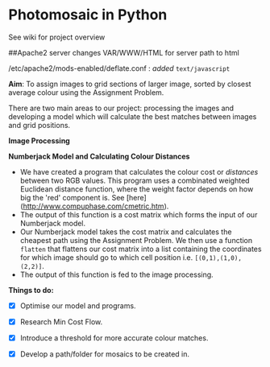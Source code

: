 # Photomosaic in Python

See wiki for project overview

##Apache2 server changes
VAR/WWW/HTML for server path to html

/etc/apache2/mods-enabled/deflate.conf : *added* `text/javascript`

**Aim**: To assign images to grid sections of larger image, sorted by closest average colour using the Assignment Problem.

There are two main areas to our project: processing the images and developing a model which will calculate the best matches between images and grid positions. 


**Image Processing**



**Numberjack Model and  Calculating Colour Distances**

- We have created a program that calculates the colour cost or _distances_ between two RGB values. This program uses a combinated weighted Euclidean distance function, where the weight factor depends on how big the 'red' component is. See [here] (http://www.compuphase.com/cmetric.htm).
- The output of this function is a cost matrix which forms the input of our Numberjack model.
- Our Numberjack model takes the cost matrix and calculates the cheapest path using the Assignment Problem. We then use a function `flatten` that flattens our cost matrix into a list containing the coordinates for which image should go to which cell position i.e. `[(0,1),(1,0),(2,2)]`.
- The output of this function is fed to the image processing.


**Things to do:**

- [x] Optimise our model and programs.

- [x] Research Min Cost Flow.

- [x] Introduce a threshold for more accurate colour matches.

- [x] Develop a path/folder for mosaics to be created in.
